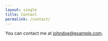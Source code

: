 ```yaml
---
layout: single
title: Contact
permalink: /contact/
---
```


You can contact me at johndoe@example.com.